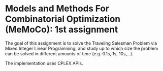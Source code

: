 # Models and Methods For Combinatorial Optimization (MeMoCo): 1st assignment

The goal of this assignment is to solve
the Traveling Salesman Problem via Mixed Integer Linear Programming, and
study up to which size the problem can be solved in different amounts of time (e.g. 0.1s, 1s, 10s,...).

The implementation uses CPLEX APIs.
